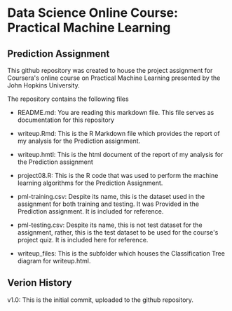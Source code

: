 # Data Science Online Course: Practical Machine Learning
## Prediction Assignment

This github repository was created to house the project assignment for Coursera's online course on Practical Machine Learning presented by the John Hopkins University.

The repository contains the following files

* README.md: You are reading this markdown file. This file serves as documentation for this repository

* writeup.Rmd: This is the R Markdown file which provides the report of my analysis for the Prediction assignment.

* writeup.hmtl: This is the html document of the report of my analysis for the Prediction assignment

* project08.R: This is the R code that was used to perform the machine learning algorithms for the Prediction Assignment.

* pml-training.csv: Despite its name, this is the dataset used in the assignment for both training and testing. It was Provided in the Prediction assignment. It is included for reference.

* pml-testing.csv: Despite its name, this is not test dataset for the assignment, rather, this is the test dataset to be used for the course's project quiz. It is included here for reference.

* writeup_files: This is the subfolder which houses the Classification Tree diagram for writeup.html.

## Verion History

v1.0: This is the initial commit, uploaded to the github repository.

